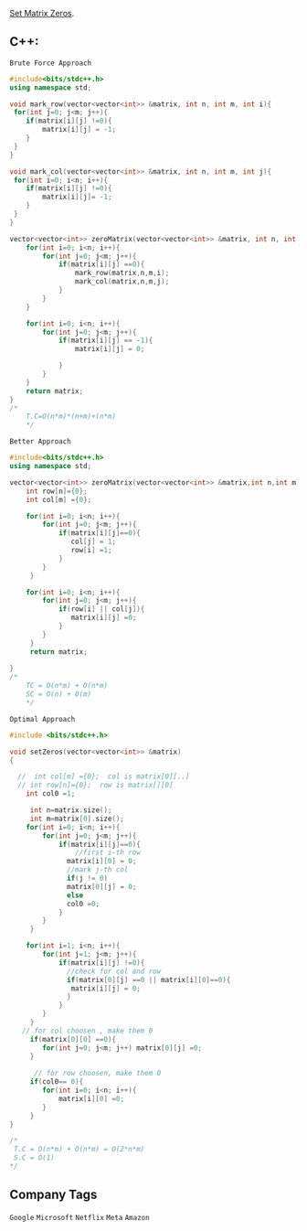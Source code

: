 

[Set Matrix Zeros](https://leetcode.com/problems/set-matrix-zeroes/description/).

## C++:

```Brute Force Approach```

```cpp
#include<bits/stdc++.h>
using namespace std;

void mark_row(vector<vector<int>> &matrix, int n, int m, int i){
 for(int j=0; j<m; j++){
    if(matrix[i][j] !=0){
        matrix[i][j] = -1;
    }
 }
}

void mark_col(vector<vector<int>> &matrix, int n, int m, int j){
 for(int i=0; i<n; i++){
    if(matrix[i][j] !=0){
        matrix[i][j]= -1;
    }
 }
}

vector<vector<int>> zeroMatrix(vector<vector<int>> &matrix, int n, int m){
    for(int i=0; i<n; i++){
        for(int j=0; j<m; j++){
            if(matrix[i][j] ==0){
                mark_row(matrix,n,m,i);
                mark_col(matrix,n,m,j);
            }
        }
    }

    for(int i=0; i<n; i++){
        for(int j=0; j<m; j++){
            if(matrix[i][j] == -1){
                matrix[i][j] = 0;

            }
        }
    }
    return matrix;
}
/*
    T.C=O(n*m)*(n+m)+(n*m) 
    */

```

```Better Approach```

```cpp
#include<bits/stdc++.h>
using namespace std;

vector<vector<int>> zeroMatrix(vector<vector<int>> &matrix,int n,int m){
    int row[n]={0};
    int col[m] ={0};

    for(int i=0; i<n; i++){
        for(int j=0; j<m; j++){
            if(matrix[i][j]==0){
               col[j] = 1;
               row[i] =1;
            }
        }
     }

    for(int i=0; i<n; i++){
        for(int j=0; j<m; j++){
            if(row[i] || col[j]){
               matrix[i][j] =0;
            }
        }
     }
     return matrix;
 
}
/*
	TC = O(n*m) + O(n*m)
	SC = O(n) + O(m)
	*/

```

```Optimal Approach```

```cpp
#include <bits/stdc++.h>

void setZeros(vector<vector<int>> &matrix)
{

  //  int col[m] ={0};  col is matrix[0][..]
  // int row[n]={0};  row is matrix[][0]
    int col0 =1;

     int n=matrix.size();
     int m=matrix[0].size();
    for(int i=0; i<n; i++){
        for(int j=0; j<m; j++){
            if(matrix[i][j]==0){
                //first i-th row
              matrix[i][0] = 0;
              //mark j-th col
              if(j != 0)
              matrix[0][j] = 0;
              else
              col0 =0;
            }
        }
     }

    for(int i=1; i<n; i++){
        for(int j=1; j<m; j++){
            if(matrix[i][j] !=0){
              //check for col and row
              if(matrix[0][j] ==0 || matrix[i][0]==0){
               matrix[i][j] = 0;
              }
            }
        }
     }
   // for col choosen , make them 0
     if(matrix[0][0] ==0){
        for(int j=0; j<m; j++) matrix[0][j] =0;
     }
      
      // for row choosen, make them 0
     if(col0== 0){
        for(int i=0; i<n; i++){
            matrix[i][0] =0;
        }
     }
}

/*
 T.C = O(n*m) + O(n*m) = O(2*n*m)
 S.C = O(1)
*/

```





## Company Tags

```Google``` ```Microsoft``` ```Netflix``` ```Meta``` ```Amazon```
